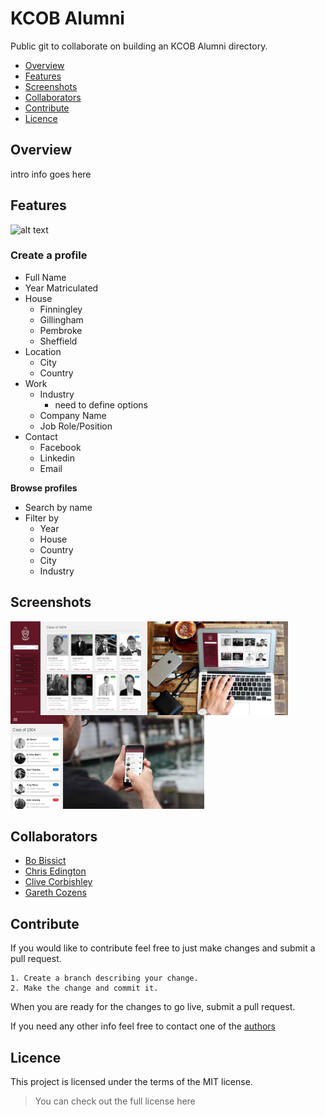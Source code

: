 # KCOB Alumni

Public git to collaborate on building an KCOB Alumni directory.

* [Overview](#overview)
* [Features](#features)
* [Screenshots](#screenshots)
* [Collaborators](#collaborators)
* [Contribute](#contribute)
* [Licence](#licence)

## Overview

intro info goes here

## Features

![alt text](https://img.shields.io/badge/version-0.01-brightgreen.svg "Logo Title Text 1")

### Create a profile

* Full Name
* Year Matriculated
* House
  * Finningley
  * Gillingham
  * Pembroke
  * Sheffield
* Location
  * City
  * Country
* Work
  * Industry
    * need to define options 
  * Company Name
  * Job Role/Position
* Contact
  * Facebook
  * Linkedin
  * Email
  
**Browse profiles**

* Search by name
* Filter by
  * Year
  * House
  * Country
  * City
  * Industry
 
## Screenshots

<img align="left" src="/screenshots/desktop.jpg" height="150">
<img align="left" src="/screenshots/mockup_desktop.jpg" height="150">
<img align="left" src="/screenshots/mobile.jpg" height="150">
<img src="/screenshots/mockup_mobile.jpg" height="150">

## Collaborators

* [Bo Bissict](https://github.com/bobissict/)
* [Chris Edington](https://github.com/chriscapetown)
* [Clive Corbishley](https://github.com/clivecorbishley)
* [Gareth Cozens](https://github.com/cloudratha)

## Contribute

If you would like to contribute feel free to just make changes and submit a pull request.

```
1. Create a branch describing your change. 
2. Make the change and commit it.
```

When you are ready for the changes to go live, submit a pull request.

If you need any other info feel free to contact one of the [authors](#collaborators) 


## Licence

This project is licensed under the terms of the MIT license.

> You can check out the full license here
